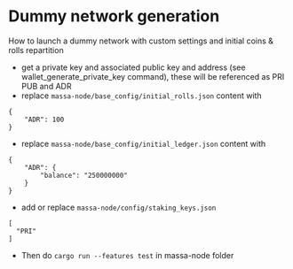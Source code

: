 # Dummy network generation

How to launch a dummy network with custom settings and initial coins & rolls repartition

* get a private key and associated public key and address (see wallet_generate_private_key command), these will be referenced as PRI PUB and ADR
* replace `massa-node/base_config/initial_rolls.json` content with
```
{
    "ADR": 100
}
```
* replace `massa-node/base_config/initial_ledger.json` content with
```
{
    "ADR": {
        "balance": "250000000"
    }
}
```
* add or replace `massa-node/config/staking_keys.json`
```
[
  "PRI"
]
```
* Then do `cargo run --features test` in massa-node folder

